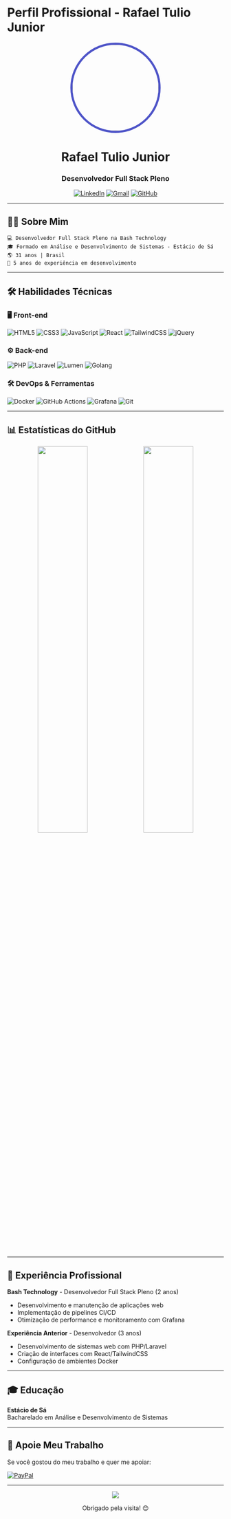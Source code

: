 # Perfil Profissional - Rafael Tulio Junior

<div align="center">
  <img src="https://avatars.githubusercontent.com/u/78859780" width="200" height="200" style="border-radius: 50%; border: 5px solid #4e54c8;"/>
  <h1>Rafael Tulio Junior</h1>
  <h3>Desenvolvedor Full Stack Pleno</h3>
  
  [![LinkedIn](https://img.shields.io/badge/LinkedIn-0077B5?style=for-the-badge&logo=linkedin&logoColor=white)](LINK_DO_SEU_LINKEDIN)
  [![Gmail](https://img.shields.io/badge/Gmail-D14836?style=for-the-badge&logo=gmail&logoColor=white)](mailto:SEU_EMAIL)
  [![GitHub](https://img.shields.io/badge/GitHub-100000?style=for-the-badge&logo=github&logoColor=white)](https://github.com/Rafael-Access)
</div>

---

## 🧑‍💻 Sobre Mim

```text
💻 Desenvolvedor Full Stack Pleno na Bash Technology
🎓 Formado em Análise e Desenvolvimento de Sistemas - Estácio de Sá
🌎 31 anos | Brasil
🚀 5 anos de experiência em desenvolvimento
```
---

## 🛠 Habilidades Técnicas

### 🖥 Front-end
![HTML5](https://img.shields.io/badge/HTML5-E34F26?style=for-the-badge&logo=html5&logoColor=white)
![CSS3](https://img.shields.io/badge/CSS3-1572B6?style=for-the-badge&logo=css3&logoColor=white)
![JavaScript](https://img.shields.io/badge/JavaScript-F7DF1E?style=for-the-badge&logo=javascript&logoColor=black)
![React](https://img.shields.io/badge/React-20232A?style=for-the-badge&logo=react&logoColor=61DAFB)
![TailwindCSS](https://img.shields.io/badge/Tailwind_CSS-38B2AC?style=for-the-badge&logo=tailwind-css&logoColor=white)
![jQuery](https://img.shields.io/badge/jQuery-0769AD?style=for-the-badge&logo=jquery&logoColor=white)

### ⚙ Back-end
![PHP](https://img.shields.io/badge/PHP-777BB4?style=for-the-badge&logo=php&logoColor=white)
![Laravel](https://img.shields.io/badge/Laravel-FF2D20?style=for-the-badge&logo=laravel&logoColor=white)
![Lumen](https://img.shields.io/badge/Lumen-E74430?style=for-the-badge&logo=lumen&logoColor=white)
![Golang](https://img.shields.io/badge/Go-00ADD8?style=for-the-badge&logo=go&logoColor=white)

### 🛠 DevOps & Ferramentas
![Docker](https://img.shields.io/badge/Docker-2496ED?style=for-the-badge&logo=docker&logoColor=white)
![GitHub Actions](https://img.shields.io/badge/GitHub_Actions-2088FF?style=for-the-badge&logo=github-actions&logoColor=white)
![Grafana](https://img.shields.io/badge/Grafana-F46800?style=for-the-badge&logo=grafana&logoColor=white)
![Git](https://img.shields.io/badge/Git-F05032?style=for-the-badge&logo=git&logoColor=white)

---

## 📊 Estatísticas do GitHub

<div align="center">
  <img width="48%" src="https://github-readme-streak-stats.herokuapp.com/?user=Rafael-Access&theme=tokyonight" />
  <img width="48%" src="https://github-readme-stats.vercel.app/api/top-langs/?username=Rafael-Access&layout=compact&theme=tokyonight" />
</div>

---

## 💼 Experiência Profissional

**Bash Technology** - Desenvolvedor Full Stack Pleno (2 anos)  
- Desenvolvimento e manutenção de aplicações web
- Implementação de pipelines CI/CD
- Otimização de performance e monitoramento com Grafana

**Experiência Anterior** - Desenvolvedor (3 anos)  
- Desenvolvimento de sistemas web com PHP/Laravel
- Criação de interfaces com React/TailwindCSS
- Configuração de ambientes Docker

---

## 🎓 Educação

**Estácio de Sá**  
Bacharelado em Análise e Desenvolvimento de Sistemas

---

## 💖 Apoie Meu Trabalho

Se você gostou do meu trabalho e quer me apoiar:

[![PayPal](https://img.shields.io/badge/PayPal-00457C?style=for-the-badge&logo=paypal&logoColor=white)](https://www.paypal.com/donate?hosted_button_id=X4WD7W78HCFHA)

---

<div align="center">
  <img src="https://komarev.com/ghpvc/?username=Rafael-Access&color=blue&style=flat-square" />
  <p>Obrigado pela visita! 😊</p>
</div>
